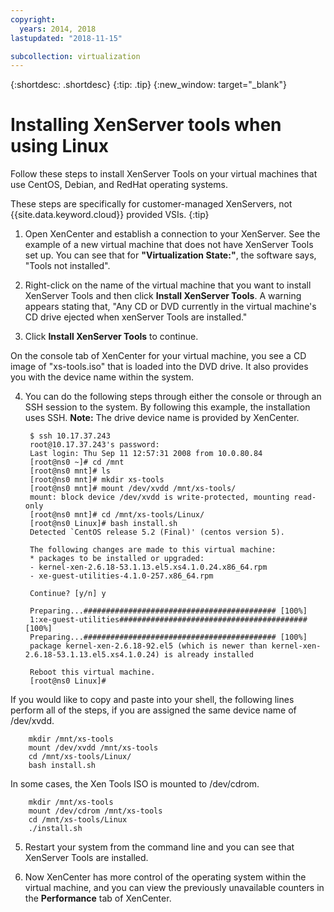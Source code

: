 ```yaml
---
copyright:
  years: 2014, 2018
lastupdated: "2018-11-15"

subcollection: virtualization
---
```


{:shortdesc: .shortdesc}
{:tip: .tip}
{:new_window: target="_blank"}

# Installing XenServer tools when using Linux

Follow these steps to install XenServer Tools on your virtual machines that use CentOS, Debian, and RedHat operating systems.

These steps are specifically for customer-managed XenServers, not {{site.data.keyword.cloud}} provided VSIs.
{:tip}

1. Open XenCenter and establish a connection to your XenServer. See the example of a new virtual machine that does not have XenServer Tools set up. You can see that for **"Virtualization State:"**, the software says, "Tools not installed".

2. Right-click on the name of the virtual machine that you want to install XenServer Tools and then click **Install XenServer Tools**. A warning appears stating that, "Any CD or DVD currently in the virtual machine's CD drive ejected when xenServer Tools are installed." 

3. Click **Install XenServer Tools** to continue.

On the console tab of XenCenter for your virtual machine, you see a CD image of "xs-tools.iso" that is loaded into the DVD drive. It also provides you with the device name within the system. 

4. You can do the following steps through either the console or through an SSH session to the system. By following this example, the installation uses SSH. **Note:** The drive device name is provided by XenCenter.

        $ ssh 10.17.37.243
        root@10.17.37.243's password:
        Last login: Thu Sep 11 12:57:31 2008 from 10.0.80.84
        [root@ns0 ~]# cd /mnt
        [root@ns0 mnt]# ls
        [root@ns0 mnt]# mkdir xs-tools
        [root@ns0 mnt]# mount /dev/xvdd /mnt/xs-tools/
        mount: block device /dev/xvdd is write-protected, mounting read-only
        [root@ns0 mnt]# cd /mnt/xs-tools/Linux/
        [root@ns0 Linux]# bash install.sh
        Detected `CentOS release 5.2 (Final)' (centos version 5).

        The following changes are made to this virtual machine:
        * packages to be installed or upgraded:
        - kernel-xen-2.6.18-53.1.13.el5.xs4.1.0.24.x86_64.rpm
        - xe-guest-utilities-4.1.0-257.x86_64.rpm

        Continue? [y/n] y

        Preparing...########################################### [100%]
        1:xe-guest-utilities##########################################[100%]
        Preparing...########################################### [100%]
        package kernel-xen-2.6.18-92.el5 (which is newer than kernel-xen-2.6.18-53.1.13.el5.xs4.1.0.24) is already installed

        Reboot this virtual machine.
        [root@ns0 Linux]#

If you would like to copy and paste into your shell, the following lines perform all of the steps, if you are assigned the same device name of /dev/xvdd.

        mkdir /mnt/xs-tools
        mount /dev/xvdd /mnt/xs-tools
        cd /mnt/xs-tools/Linux/
        bash install.sh

In some cases, the Xen Tools ISO is mounted to /dev/cdrom.

        mkdir /mnt/xs-tools
        mount /dev/cdrom /mnt/xs-tools
        cd /mnt/xs-tools/Linux
        ./install.sh

5. Restart your system from the command line and you can see that XenServer Tools are installed.

6. Now XenCenter has more control of the operating system within the virtual machine, and you can view the previously unavailable counters in the **Performance** tab of XenCenter.

